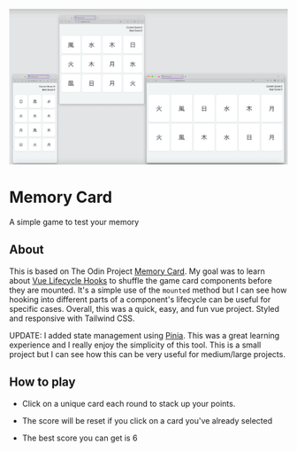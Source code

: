 ![memory_card](src/assets/media/responsive.png)

# Memory Card

A simple game to test your memory

## About

This is based on The Odin Project [Memory Card](https://www.theodinproject.com/lessons/javascript-memory-card). My goal was to learn about [Vue Lifecycle Hooks](https://vuejs.org/guide/essentials/lifecycle.html) to shuffle the game card components before they are mounted. It's a simple use of the `mounted` method but I can see how hooking into different parts of a component's lifecycle can be useful for specific cases. Overall, this was a quick, easy, and fun vue project. Styled and responsive with Tailwind CSS.

UPDATE: I added state management using [Pinia](https://pinia.vuejs.org/). This was a great learning experience and I really enjoy the simplicity of this tool. This is a small project but I can see how this can be very useful for medium/large projects.

## How to play

- Click on a unique card each round to stack up your points.

- The score will be reset if you click on a card you've already selected

- The best score you can get is 6
